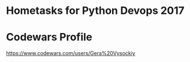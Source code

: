 # Hometasks for Python Devops 2017
# Codewars Profile 
https://www.codewars.com/users/Gera%20Vysockiy
